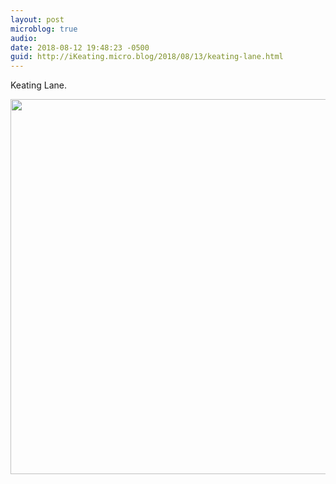```yaml
---
layout: post
microblog: true
audio: 
date: 2018-08-12 19:48:23 -0500
guid: http://iKeating.micro.blog/2018/08/13/keating-lane.html
---
```

Keating Lane. 

<img src="http://iKeating.micro.blog/uploads/2018/b33b635165.jpg" width="600" height="600" />

